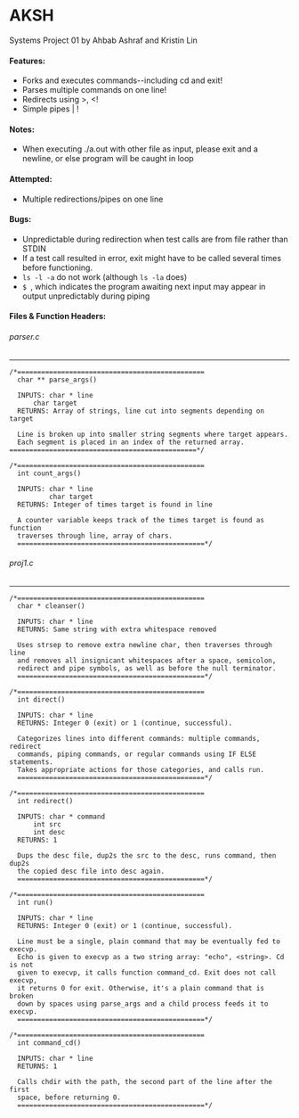 # AKSH #
Systems Project 01
by Ahbab Ashraf and Kristin Lin

#### Features: ####
- Forks and executes commands--including cd and exit!
- Parses multiple commands on one line!
- Redirects using >, <!
- Simple pipes | !

#### Notes: ####
- When executing ./a.out with other file as input, please
  exit and a newline, or else program will be caught in loop

#### Attempted: ####
- Multiple redirections/pipes on one line

#### Bugs: ####
- Unpredictable during redirection when test calls are from file
  rather than STDIN
- If a test call resulted in error, exit might have to be called
  several times before functioning.
- `ls -l -a` do not work (although `ls -la` does)
- `$ `, which indicates the program awaiting next input may appear in output
  unpredictably during piping

#### Files & Function Headers: ####

###### parser.c ######
- - - -
```
/*===============================================                  
  char ** parse_args()

  INPUTS: char * line
  	  char target
  RETURNS: Array of strings, line cut into segments depending on target

  Line is broken up into smaller string segments where target appears. 
  Each segment is placed in an index of the returned array.                     
===============================================*/

/*===============================================                     
  int count_args()

  INPUTS: char * line
          char target
  RETURNS: Integer of times target is found in line

  A counter variable keeps track of the times target is found as function
  traverses through line, array of chars.                    
  ===============================================*/
```
  
###### proj1.c ######
- - - -
```
/*===============================================                     
  char * cleanser()

  INPUTS: char * line
  RETURNS: Same string with extra whitespace removed

  Uses strsep to remove extra newline char, then traverses through line
  and removes all insignicant whitespaces after a space, semicolon,
  redirect and pipe symbols, as well as before the null terminator.
  ===============================================*/

/*===============================================                     
  int direct()

  INPUTS: char * line
  RETURNS: Integer 0 (exit) or 1 (continue, successful).

  Categorizes lines into different commands: multiple commands, redirect
  commands, piping commands, or regular commands using IF ELSE statements.
  Takes appropriate actions for those categories, and calls run.
  ===============================================*/

/*===============================================                     
  int redirect()

  INPUTS: char * command
  	  int src
	  int desc 
  RETURNS: 1 

  Dups the desc file, dup2s the src to the desc, runs command, then dup2s
  the copied desc file into desc again.
  ===============================================*/

/*===============================================                     
  int run()

  INPUTS: char * line
  RETURNS: Integer 0 (exit) or 1 (continue, successful).

  Line must be a single, plain command that may be eventually fed to execvp.
  Echo is given to execvp as a two string array: "echo", <string>. Cd is not
  given to execvp, it calls function command_cd. Exit does not call execvp,
  it returns 0 for exit. Otherwise, it's a plain command that is broken
  down by spaces using parse_args and a child process feeds it to execvp.
  ===============================================*/

/*===============================================                     
  int command_cd()

  INPUTS: char * line
  RETURNS: 1

  Calls chdir with the path, the second part of the line after the first
  space, before returning 0.
  ===============================================*/

```